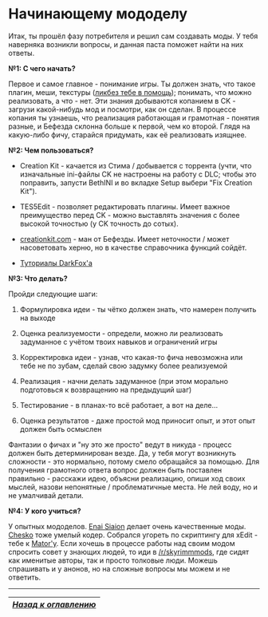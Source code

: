# Начинающему мододелу

Итак, ты прошёл фазу потребителя и решил сам создавать моды. У тебя наверняка возникли вопросы, и данная паста поможет найти на них ответы.

**№1: С чего начать?**

Первое и самое главное - понимание игры. Ты должен знать, что такое плагин, меши, текстуры ([ликбез тебе в помощь](01_Небольшой_ликбез.md)); понимать, что можно реализовать, а что - нет. Эти знания добываются копанием в CK - загрузи какой-нибудь мод и посмотри, как он сделан. В процессе копания ты узнаешь, что реализация работающая и грамотная - понятия разные, и Бефезда склонна больше к первой, чем ко второй. Глядя на какую-либо фичу, старайся придумать, как её реализовать изящнее.

**№2: Чем пользоваться?**

* Creation Kit - качается из Стима / добывается с торрента (учти, что изначальные ini-файлы CK не настроены на работу с DLC; чтобы это поправить, запусти BethINI и во вкладке Setup выбери "Fix Creation Kit").

* TES5Edit - позволяет редактировать плагины. Имеет важное преимущество перед CK - можно выставлять значения с более высокой точностью (у CK точность до сотых).

* [creationkit.com](http://www.creationkit.com/index.php?title=Main_Page) - ман от Бефезды. Имеет неточности / может насоветовать херню, но в качестве справочника функций сойдёт.

* [Туториалы DarkFox'а](https://www.darkfox127.co.uk)

**№3: Что делать?**

Пройди следующие шаги:

1. Формулировка идеи - ты чётко должен знать, что намерен получить на выходе

2. Оценка реализуемости - определи, можно ли реализовать задуманное с учётом твоих навыков и ограничений игры

3. Корректировка идеи - узнав, что какая-то фича невозможна или тебе не по зубам, сделай свою задумку более реализуемой

4. Реализация - начни делать задуманное (при этом морально подготовься к возвращению на предыдущий шаг)

5. Тестирование - в планах-то всё работает, а вот на деле...

6. Оценка результатов - даже простой мод приносит опыт, и этот опыт должен быть осмыслен

Фантазии о фичах и "ну это же просто" ведут в никуда - процесс должен быть детерминирован везде. Да, у тебя могут возникнуть сложности - это нормально, потому смело обращайся за помощью. Для получения грамотного ответа вопрос должен быть поставлен правильно - расскажи идею, объясни реализацию, опиши ход своих мыслей, назови непонятные / проблематичные места. Не лей воду, но и не умалчивай детали.

**№4: У кого учиться?**

У опытных мододелов. [Enai Siaion](http://www.nexusmods.com/skyrim/users/3959191/?tb=mods&pUp=1) делает очень качественные моды. [Chesko](http://www.nexusmods.com/skyrim/users/187943/?tb=mods&pUp=1) тоже умелый кодер. Собрался угореть по скриптингу для xEdit - тебе к [Mator'у](http://www.nexusmods.com/skyrim/users/3900618/?tb=mods&pUp=1). Если хочешь в процессе работы над своим модом спросить совет у знающих людей, то иди в [/r/skyrimmmods](https://www.reddit.com/r/skyrimmods/), где сидят как именитые авторы, так и просто толковые люди. Можешь спрашивать и у анонов, но на сложные вопросы мы можем и не ответить.


------

|[*Назад к оглавлению*](../01_Оглавление.md)|
|:---:|
